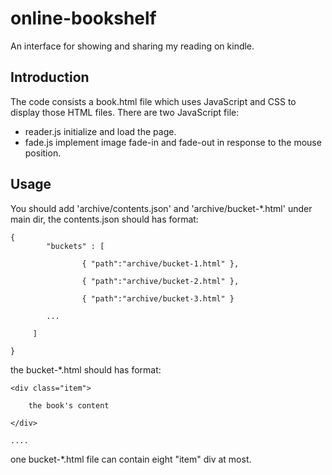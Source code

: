 # online-bookshelf

An interface for showing and sharing my reading on kindle.

## Introduction

The code consists a book.html file which uses JavaScript and CSS to display those HTML files. There are two JavaScript file:

* reader.js initialize and load the page.
* fade.js implement image fade-in and fade-out in response to the mouse position.

## Usage

You should add 'archive/contents.json' and 'archive/bucket-*.html' under main dir, the contents.json should has format:


	{
	        "buckets" : [

	                { "path":"archive/bucket-1.html" },

	                { "path":"archive/bucket-2.html" },

	                { "path":"archive/bucket-3.html" }

			...

	     ]

	}


the bucket-*.html should has format:


    <div class="item">

        the book's content

    </div>

    ....


one bucket-*.html file can contain eight "item" div at most.
